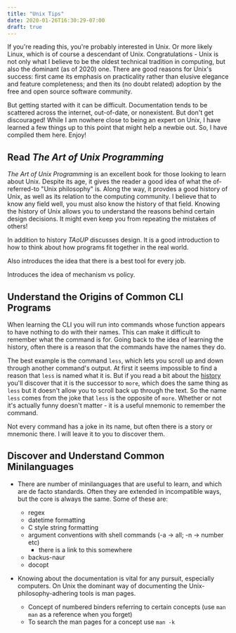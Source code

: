 ```yaml
---
title: "Unix Tips"
date: 2020-01-26T16:30:29-07:00
draft: true
---
```


If you're reading this, you're probably interested in Unix.
Or more likely Linux, which is of course a descendant of Unix.
Congratulations - Unix is not only what I believe to be the
oldest technical tradition in computing, but also the dominant
(as of 2020) one. There are good reasons for Unix's success:
first came its emphasis on practicality rather than elusive elegance
and feature completeness; and then its (no doubt related) adoption by
the free and open source software community.

But getting started with it can be difficult.
Documentation tends to be scattered across the internet,
out-of-date, or nonexistent. But don't get discouraged!
While I am nowhere close to being an expert on Unix,
I have learned a few things up to this point that might help
a newbie out. So, I have compiled them here. Enjoy!


## Read *The Art of Unix Programming*

*The Art of Unix Programming* is an excellent book for those looking
to learn about Unix. Despite its age, it gives the reader a good idea of
what the of-referred-to "Unix philosophy" is. Along the way, it provdes
a good history of Unix,
as well as its relation to the computing community. I believe that to
know any field well, you must also know the history of that field.
Knowing the history of Unix allows you to understand the reasons behind
certain design decisions. It might even keep you from repeating the
mistakes of others!

In addition to history *TAoUP* discusses design. It is a good introduction
to how to think about how programs fit together in the real world.

Also introduces the idea that there is a best tool for every job.

Introduces the idea of mechanism vs policy.


## Understand the Origins of Common CLI Programs

When learning the CLI you will run into commands whose function
appears to have nothing to do with their names. This can make it difficult
to remember what the command is for. Going back to the idea of learning the
history, often there is a reason that the commands have the names they do.

The best example is the command `less`, which lets you scroll up and down
through another command's output. At first it seems impossible to find
a reason that `less` is named what it is. But if you read a bit about
the [history](https://en.wikipedia.org/wiki/Less_(Unix)) you'll discover
that it is the successor to `more`, which does the same thing as `less`
but it doesn't allow you to scroll back up through the text. So the name `less`
comes from the joke that `less` is the opposite of `more`. Whether or not
it's actually funny doesn't matter - it is a useful mnemonic to remember the command.

Not every command has a joke in its name, but often there is a story or
mnemonic there. I will leave it to you to discover them.


## Discover and Understand Common Minilanguages


- There are number of minilanguages that are useful to learn,
  and which are de facto standards. Often they are extended in incompatible ways,
  but the core is always the same. Some of these are:
  - regex
  - datetime formatting
  - C style string formatting
  - argument conventions with shell commands (-a -> all; -n -> number etc)
    - there is a link to this somewhere
  - backus-naur
  - docopt

- Knowing about the documentation is vital for any pursuit, especially computers.
  On Unix the dominant way of documenting the Unix-philosophy-adhering tools
  is man pages.
  - Concept of numbered binders referring to certain concepts (use `man man`
    as a reference when you forget)
  - To search the man pages for a concept use `man -k`
